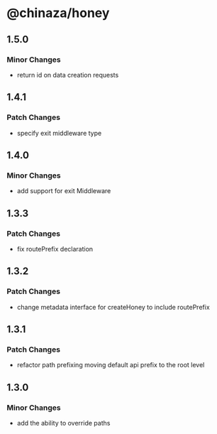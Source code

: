 # @chinaza/honey

## 1.5.0

### Minor Changes

- return id on data creation requests

## 1.4.1

### Patch Changes

- specify exit middleware type

## 1.4.0

### Minor Changes

- add support for exit Middleware

## 1.3.3

### Patch Changes

- fix routePrefix declaration

## 1.3.2

### Patch Changes

- change metadata interface for createHoney to include routePrefix

## 1.3.1

### Patch Changes

- refactor path prefixing moving default api prefix to the root level

## 1.3.0

### Minor Changes

- add the ability to override paths
